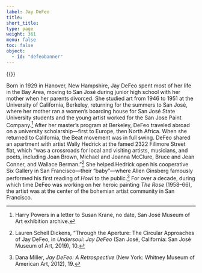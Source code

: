 ```yaml
---
label: Jay DeFeo
title:
short_title:
type: page
weight: 361
menu: false
toc: false
object:
  - id: "defeobanner"
---
```

{{<q-figure id="defeobanner">}}

Born in 1929 in Hanover, New Hampshire, Jay DeFeo spent most of her life in the Bay Area, moving to San José during junior high school with her mother when her parents divorced. She studied art from 1946 to 1951 at the University of California, Berkeley, returning for the summers to San José, where her mother ran a women’s boarding house for San José State University students and the young artist worked for the San Jose Paint Company.[^1] After her master’s program at Berkeley, DeFeo traveled abroad on a university scholarship—first to Europe, then North Africa. When she returned to California, the Beat movement was in full swing. DeFeo shared an apartment with artist Wally Hedrick at the famed 2322 Fillmore Street flat, which “was a crossroads for local and visiting artists, musicians, and poets, including Joan Brown, Michael and Joanna McClure, Bruce and Jean Conner, and Wallace Berman.”[^2] She helped Hedrick open his cooperative Six Gallery in San Francisco—their “baby”—where Allen Ginsberg famously performed his first reading of *Howl* to the public.[^3] For over a decade, during which time DeFeo was working on her heroic painting *The* *Rose* (1958–66), the artist was at the center of the bohemian artist community in San Francisco.

[^1]: Harry Powers in a letter to Susan Krane, no date, San José Museum of Art exhibition archive.

[^2]: Lauren Schell Dickens, “Through the Aperture: The Circular Approaches of Jay DeFeo, in *Undersoul: Jay DeFeo* (San José, California: San José Museum of Art, 2019), 10.

[^3]: Dana Miller, *Jay DeFeo: A Retrospective* (New York: Whitney Museum of American Art, 2012), 19.
